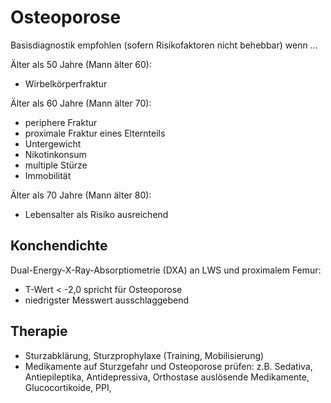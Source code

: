 # Osteoporose

Basisdiagnostik empfohlen (sofern Risikofaktoren nicht behebbar) wenn … 

Älter als 50 Jahre (Mann älter 60):

- Wirbelkörperfraktur

Älter als 60 Jahre (Mann älter 70):

- periphere Fraktur
- proximale Fraktur eines Elternteils
- Untergewicht
- Nikotinkonsum
- multiple Stürze
- Immobilität

Älter als 70 Jahre (Mann älter 80):

- Lebensalter als Risiko ausreichend

## Konchendichte

Dual-Energy-X-Ray-Absorptiometrie (DXA) an LWS und proximalem Femur:

- T-Wert < -2,0 spricht für Osteoporose
- niedrigster Messwert ausschlaggebend

## Therapie

- Sturzabklärung, Sturzprophylaxe (Training, Mobilisierung)
- Medikamente auf Sturzgefahr und Osteoporose prüfen: z.B. Sedativa, Antiepileptika, Antidepressiva, Orthostase auslösende Medikamente, Glucocortikoide, PPI, 